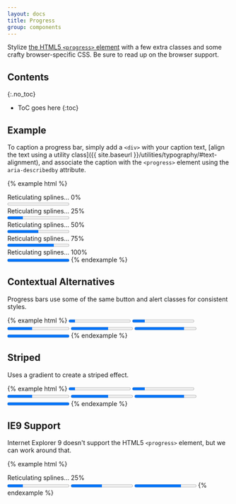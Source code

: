 ```yaml
---
layout: docs
title: Progress
group: components
---
```


Stylize [the HTML5 `<progress>` element](https://developer.mozilla.org/en-US/docs/Web/HTML/Element/progress) with a few extra classes and some crafty browser-specific CSS. Be sure to read up on the browser support.

## Contents
{:.no_toc}

* ToC goes here
{:toc}

## Example

To caption a progress bar, simply add a `<div>` with your caption text, [align the text using a utility class]({{ site.baseurl }}/utilities/typography/#text-alignment), and associate the caption with the `<progress>` element using the `aria-describedby` attribute.

{% example html %}

<div class="text-center" id="example-caption-1">Reticulating splines&hellip; 0%</div>
<progress class="progress" value="0" max="100" aria-describedby="example-caption-1"></progress>

<div class="text-center" id="example-caption-2">Reticulating splines&hellip; 25%</div>
<progress class="progress" value="25" max="100" aria-describedby="example-caption-2"></progress>

<div class="text-center" id="example-caption-3">Reticulating splines&hellip; 50%</div>
<progress class="progress" value="50" max="100" aria-describedby="example-caption-3"></progress>

<div class="text-center" id="example-caption-4">Reticulating splines&hellip; 75%</div>
<progress class="progress" value="75" max="100" aria-describedby="example-caption-4"></progress>

<div class="text-center" id="example-caption-5">Reticulating splines&hellip; 100%</div>
<progress class="progress" value="100" max="100" aria-describedby="example-caption-5"></progress>
{% endexample %}


## Contextual Alternatives

Progress bars use some of the same button and alert classes for consistent styles.

{% example html %}
<progress class="progress progress-primary" value="10" max="100"></progress>
<progress class="progress progress-secondary" value="20" max="100"></progress>
<progress class="progress progress-success" value="40" max="100"></progress>
<progress class="progress progress-info" value="60" max="100"></progress>
<progress class="progress progress-warning" value="80" max="100"></progress>
<progress class="progress progress-danger" value="100" max="100"></progress>
{% endexample %}

## Striped

Uses a gradient to create a striped effect.

{% example html %}
<progress class="progress progress-striped progress-primary" value="10" max="100"></progress>
<progress class="progress progress-striped progress-secondary" value="20" max="100"></progress>
<progress class="progress progress-striped progress-success" value="40" max="100"></progress>
<progress class="progress progress-striped progress-info" value="60" max="100"></progress>
<progress class="progress progress-striped progress-warning" value="80" max="100"></progress>
<progress class="progress progress-striped progress-danger" value="100" max="100"></progress>
{% endexample %}

## IE9 Support

Internet Explorer 9 doesn't support the HTML5 `<progress>` element, but we can work around that.

{% example html %}
<div class="text-center" id="example-caption-6">Reticulating splines&hellip; 25%</div>
<progress class="progress" value="25" max="100" aria-describedby="example-caption-6">
  <div class="progress">
    <span class="progress-bar" style="width: 25%;"></span>
  </div>
</progress>

<progress max="100" value="50" class="progress progress-primary">
    <div class="progress">
        <span style="width: 50%;" class="progress-bar">50%</span>
    </div>
</progress>

<progress max="100" value="75" class="progress progress-striped progress-success">
  <div class="progress">
    <span style="width: 75%;" class="progress-bar">75%</span>
  </div>
</progress>
{% endexample %}
